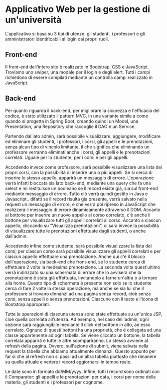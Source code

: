 # Applicativo Web per la gestione di un'università

L'applicativo si basa su 3 tipi di utenze: gli studenti, i professori e gli amministratori identificabili al login dai propri ruoli.

## Front-end

Il front-end dell'intero sito è realizzato in Bootstrap, CSS e JavaScript.
Troviamo uno swiper, una modale per il login e degli alert.
Tutti i campi richiedono di essere compilati mediante un controlla campi realizzato in JavaScript.

## Back-end

Per quanto riguarda il back-end, per migliorare la sicurezza e l'efficacia del codice, è stato utilizzato il pattern MVC, in una variante simile a come quando si progetta in Spring Boot, creando quindi un Model, una Presentation, una Repository che raccoglie il DAO e un Service.

Partendo dal lato admin, sarà possibile visualizzare, aggiungere, modificare ed eliminare gli studenti, i professori, i corsi, gli appelli e le prenotazioni, senza alcun tipo di vincolo limitante, il che significa che eliminando un professore verranno eliminati anche i corsi, gli appelli e le prenotazioni correlati.
Uguale per lo studente, per i corsi e per gli appelli.

Accedendo invece come professore, sarà possibile visualizzare una lista dei propri corsi, con la possibilità di inserire uno o più appelli.
Se si cerca di inserire lo stesso appello, apparirà un messaggio di errore.
L'operazione verrà infatti bloccata sia lato back-end, mediante una query che fa una select e mi restituisce un booleano se il record esiste già, sia sul front-end mediante messaggio di errore.
Tutto ciò verrà quindi gestito in Java e Javascript.. difatti se il record risulta già presente, verrà salvato nella request un messaggio di errore, e che verrà poi ripreso in JavaScript che realizzerà il messaggio di errore dinamicamente attraverso il DOM.
Accanto al bottone per inserire un nuovo appello al corso correlato, c'è anche il bottone per visualizzare tutti gli appelli correlati al corso.
Accanto a ciascun appello, cliccando su "Visualizza prenotazioni", ci sarà invece la possibilità di visualizzare tutte le prenotazioni effettuate dagli studenti, o anche dall'admin.

Accedendo infine come studente, sarà possibile visualizzare la lista dei corsi; per ciascun corso sarà possibile visualizzare gli appelli correlati e per ciascun appello effettuare una prenotazione.
Anche qui c'è il blocco dell'operazione, sia back-end che front-end, se lo studente cerca di effettuare 2 volte la medesima prenotazione.
La seconda volta quest'ultimo verrà indirizzato su una schermata di errore che lo avviserà che la prenotazione è stata già effettuata, invitandolo a farne un'altra o a tornare alla home.
Questo tipo di schermata è presente non solo se lo studente cerca di fare 2 volte la stessa operazione, ma anche se sia lui che il professore si trovano dinnanzi ad una pagina senza record, cioè senza corsi, senza appelli o senza prenotazioni. Ciascuno con il testo e l'icona di Bootstrap appropriati.

Tutte le operazioni di ciascuna utenza sono state effettuate su un'unica JSP, cioè quella correlata all'utenza.
Ad esempio, nel caso dell'admin, ogni sezione sarà raggiungibile mediante il click del bottone in alto, ad esso correlato.
Ognuno di questi bottoni ha una proprietà, che è collegata ad una classe appartenente ad ogni tabella.
Se viene cliccato un bottone, la tabella correlata apparirà e tutte le altre scompariranno.
Lo stesso avviene al refresh della pagina.
Ovvero, sull'azione di submit, viene salvata nella request la tabella che abbiamo attualmente dinnanzi.
Questo appunto per far sì che al refresh non si passi ad un'altra tabella piuttosto che rimanere su quella attuale e vedere i record aggiornarsi in tempo reale.

Le date sono in formato dd/MM/yyyy.
Infine, tutti i record sono ordinati con il Comparator: gli appelli e le prenotazioni per data, i corsi per nome della materia, gli studenti e i professori per cognome.

